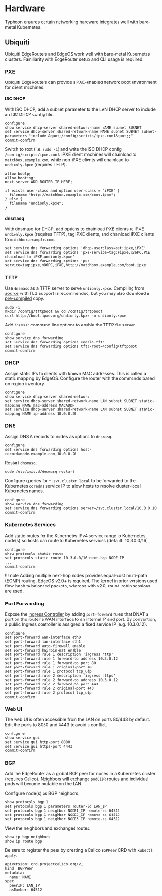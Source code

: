 # Hardware

Typhoon ensures certain networking hardware integrates well with bare-metal Kubernetes.

## Ubiquiti

Ubiquiti EdgeRouters and EdgeOS work well with bare-metal Kubernetes clusters. Familiarity with EdgeRouter setup and CLI usage is required.

### PXE

Ubiquiti EdgeRouters can provide a PXE-enabled network boot environment for client machines.

#### ISC DHCP

With ISC DHCP, add a subnet parameter to the LAN DHCP server to include an ISC DHCP config file.

```
configure
show service dhcp-server shared-network-name NAME subnet SUBNET
set service dhcp-server shared-network-name NAME subnet SUBNET subnet-parameters "include &quot;/config/scripts/ipxe.conf&quot;;"
commit-confirm
```

Switch to root (i.e. `sudo -i`) and write the ISC DHCP config `/config/scripts/ipxe.conf`. iPXE client machines will chainload to `matchbox.example.com`, while non-iPXE clients will chainload to `undionly.kpxe` (requires TFTP).

```
allow bootp;
allow booting;
next-server ADD_ROUTER_IP_HERE;

if exists user-class and option user-class = "iPXE" {
  filename "http://matchbox.example.com/boot.ipxe";
} else {
  filename "undionly.kpxe";
}
```

#### dnsmasq

With dnsmasq for DHCP, add options to chainload PXE clients to iPXE `undionly.kpxe` (requires TFTP), tag iPXE clients, and chainload iPXE clients to `matchbox.example.com`.

```
set service dns forwarding options 'dhcp-userclass=set:ipxe,iPXE'
set service dns forwarding options 'pxe-service=tag:#ipxe,x86PC,PXE chainload to iPXE,undionly.kpxe'
set service dns forwarding options 'pxe-service=tag:ipxe,x86PC,iPXE,http://matchbox.example.com/boot.ipxe'
```   

### TFTP

Use `dnsmasq` as a TFTP server to serve `undionly.kpxe`. Compiling from [source](https://github.com/ipxe/ipxe) with TLS support is recommended, but you may also download a [pre-compiled](http://boot.ipxe.org/undionly.kpxe) copy.

```
sudo -i
mkdir /config/tftpboot && cd /config/tftpboot
curl http://boot.ipxe.org/undionly.kpxe -o undionly.kpxe
```

Add `dnsmasq` command line options to enable the TFTP file server.

```
configure
show service dns forwarding
set service dns forwarding options enable-tftp
set service dns forwarding options tftp-root=/config/tftpboot
commit-confirm
```

### DHCP

Assign static IPs to clients with known MAC addresses. This is called a static mapping by EdgeOS. Configure the router with the commands based on region inventory.

```
configure
show service dhcp-server shared-network
set service dhcp-server shared-network-name LAN subnet SUBNET static-mapping NAME mac-address MACADDR
set service dhcp-server shared-network-name LAN subnet SUBNET static-mapping NAME ip-address 10.0.0.20
```

### DNS

Assign DNS A records to nodes as options to `dnsmasq`.

```
configure
set service dns forwarding options host-record=node.example.com,10.0.0.20
```

Restart `dnsmasq`.

```
sudo /etc/init.d/dnsmasq restart
```

Configure queries for `*.svc.cluster.local` to be forwarded to the Kubernetes `coredns` service IP to allow hosts to resolve cluster-local Kubernetes names.

```
configure
show service dns forwarding
set service dns forwarding options server=/svc.cluster.local/10.3.0.10
commit-confirm
```

### Kubernetes Services

Add static routes for the Kubernetes IPv4 service range to Kubernetes node(s) so hosts can route to Kubernetes services (default: 10.3.0.0/16).

```
configure
show protocols static route
set protocols static route 10.3.0.0/16 next-hop NODE_IP
...
commit-confirm
```

!!! note
    Adding multiple next-hop nodes provides equal-cost multi-path (ECMP) routing. EdgeOS v2.0+ is required. The kernel in prior versions used flow-hash to balanced packets, whereas with v2.0, round-robin sessions are used. 

### Port Forwarding

Expose the [Ingress Controller](/addons/ingress.md#bare-metal) by adding `port-forward` rules that DNAT a port on the router's WAN interface to an internal IP and port. By convention, a public Ingress controller is assigned a fixed service IP (e.g. 10.3.0.12).

```
configure
set port-forward wan-interface eth0
set port-forward lan-interface eth1
set port-forward auto-firewall enable
set port-forward hairpin-nat enable
set port-forward rule 1 description 'ingress http'
set port-forward rule 1 forward-to address 10.3.0.12
set port-forward rule 1 forward-to port 80
set port-forward rule 1 original-port 80
set port-forward rule 1 protocol tcp_udp
set port-forward rule 2 description 'ingress https'
set port-forward rule 2 forward-to address 10.3.0.12
set port-forward rule 2 forward-to port 443
set port-forward rule 2 original-port 443
set port-forward rule 2 protocol tcp_udp
commit-confirm
```

### Web UI

The web UI is often accessible from the LAN on ports 80/443 by default. Edit the ports to 8080 and 4443 to avoid a conflict.

```
configure
show service gui
set service gui http-port 8080
set service gui https-port 4443
commit-confirm
```

### BGP

Add the EdgeRouter as a global BGP peer for nodes in a Kubernetes cluster (requires Calico). Neighbors will exchange `podCIDR` routes and individual pods will become routable on the LAN.

Configure node(s) as BGP neighbors.

```
show protocols bgp 1
set protocols bgp 1 parameters router-id LAN_IP
set protocols bgp 1 neighbor NODE1_IP remote-as 64512
set protocols bgp 1 neighbor NODE2_IP remote-as 64512
set protocols bgp 1 neighbor NODE3_IP remote-as 64512
```

View the neighbors and exchanged routes.

```
show ip bgp neighbors
show ip route bgp
```

Be sure to register the peer by creating a Calico `BGPPeer` CRD with `kubectl apply`.

```
apiVersion: crd.projectcalico.org/v1
kind: BGPPeer
metadata:
  name: NAME
spec:
  peerIP: LAN_IP
  asNumber: 64512
```

